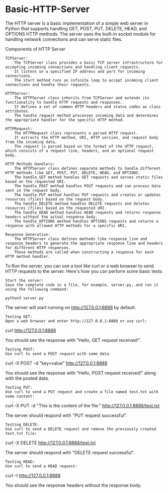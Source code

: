 # Basic-HTTP-Server
The HTTP server is a basic implementation of a simple web server in Python that supports handling GET, POST, PUT, DELETE, HEAD, and OPTIONS HTTP methods. The server uses the built-in socket module for handling network connections and can serve static files.

Components of HTTP Server

    TCPServer:
        The TCPServer class provides a basic TCP server infrastructure for accepting incoming connections and handling client requests.
        It listens on a specified IP address and port for incoming connections.
        The start method runs an infinite loop to accept incoming client connections and handle their requests.

    HTTPServer:
        The HTTPServer class inherits from TCPServer and extends its functionality to handle HTTP requests and responses.
        It defines a set of common HTTP headers and status codes as class attributes.
        The handle_request method processes incoming data and determines the appropriate handler for the specific HTTP method.

    HTTPRequest:
        The HTTPRequest class represents a parsed HTTP request.
        It extracts the HTTP method, URI, HTTP version, and request body from the incoming data.
        The request is parsed based on the format of the HTTP request, which consists of a request line, headers, and an optional request body.

    HTTP Methods Handlers:
        The HTTPServer class defines separate methods to handle different HTTP methods like GET, POST, PUT, DELETE, HEAD, and OPTIONS.
        The handle_GET method handles GET requests and serves static files based on the requested URI.
        The handle_POST method handles POST requests and can process data sent in the request body.
        The handle_PUT method handles PUT requests and creates or updates resources (files) based on the request body.
        The handle_DELETE method handles DELETE requests and deletes resources (files) based on the requested URI.
        The handle_HEAD method handles HEAD requests and returns response headers without the actual response body.
        The handle_OPTIONS method handles OPTIONS requests and returns a response with allowed HTTP methods for a specific URI.

    Response Generation:
        The HTTPServer class defines methods like response_line and response_headers to generate the appropriate response line and headers for different HTTP responses.
        These methods are called when constructing a response for each HTTP method handler.
        
To Run the server, you can use a tool like curl or a web browser to send HTTP requests to the server. Here's how you can perform some basic tests:

    Start the server:
    Save the complete code in a file, for example, server.py, and run it using the following command:

    python3 server.py

The server will start running on http://127.0.0.1:8888 by default.

    Testing GET:
    Open a web browser and enter http://127.0.0.1:8888 or use curl:

curl http://127.0.0.1:8888

You should see the response with "Hello, GET request received!".

    Testing POST:
    Use curl to send a POST request with some data.

curl -X POST -d "key=value" http://127.0.0.1:8888

You should see the response with "Hello, POST request received!" along with the posted data.

    Testing PUT:
    Use curl to send a PUT request and create a file named test.txt with some content:
    
curl -X PUT -d "This is the content of the file." http://127.0.0.1:8888/test.txt

The server should respond with "PUT request successful".

    Testing DELETE:
    Use curl to send a DELETE request and remove the previously created test.txt file:

curl -X DELETE http://127.0.0.1:8888/test.txt

The server should respond with "DELETE request successful".

    Testing HEAD:
    Use curl to send a HEAD request:

curl -I http://127.0.0.1:8888

You should see the response headers without the response body.
